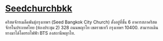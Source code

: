 # [Seedchurchbkk](https://www.seedchurchbkk.org/)

คริสตจักรเมล็ดพันธุ์กรุงเทพฯ (Seed Bangkok City Church) ตั้งอยู่ที่ชั้น 6 อาคารสภาคริสตจักรในประเทศไทย (ห้องประชุม 2) 328 ถนนพญาไท เขตราชเทวี กรุงเทพฯ 10400. สามารถเดินทางมาได้โดยรถไฟฟ้า BTS ลงสถานีพญาไท.
